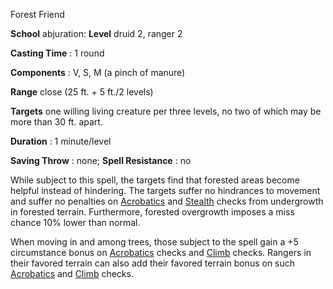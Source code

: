 Forest Friend

**School** abjuration: **Level** druid 2, ranger 2

**Casting Time** : 1 round

**Components** : V, S, M (a pinch of manure)

**Range** close (25 ft. + 5 ft./2 levels)

**Targets** one willing living creature per three levels, no two of which may be more than 30 ft. apart.

**Duration** : 1 minute/level

**Saving Throw** : none; **Spell Resistance** : no

While subject to this spell, the targets find that forested areas become helpful instead of hindering. The targets suffer no hindrances to movement and suffer no penalties on [Acrobatics](skills/acrobatics#_acrobatics) and [Stealth](skills/stealth#_stealth) checks from undergrowth in forested terrain. Furthermore, forested overgrowth imposes a miss chance 10% lower than normal.

When moving in and among trees, those subject to the spell gain a +5 circumstance bonus on [Acrobatics](skills/acrobatics#_acrobatics) checks and [Climb](skills/climb#_climb) checks. Rangers in their favored terrain can also add their favored terrain bonus on such [Acrobatics](skills/acrobatics#_acrobatics) and [Climb](skills/climb#_climb) checks.

